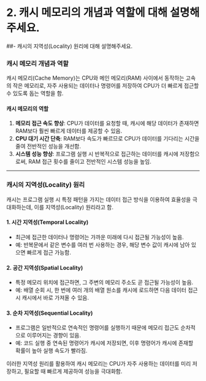 #  2. 캐시 메모리의 개념과 역할에 대해 설명해주세요.
   ##- 캐시의 지역성(Locality) 원리에 대해 설명해주세요.
   
### **캐시 메모리 개념과 역할**  
캐시 메모리(Cache Memory)는 CPU와 메인 메모리(RAM) 사이에서 동작하는 고속의 작은 메모리로, 자주 사용되는 데이터나 명령어를 저장하여 CPU가 더 빠르게 접근할 수 있도록 돕는 역할을 함.  

#### **캐시 메모리의 역할**  
1. **메모리 접근 속도 향상**: CPU가 데이터를 요청할 때, 캐시에 해당 데이터가 존재하면 RAM보다 훨씬 빠르게 데이터를 제공할 수 있음.  
2. **CPU 대기 시간 단축**: RAM보다 속도가 빠르므로 CPU가 데이터를 기다리는 시간을 줄여 전반적인 성능을 개선함.  
3. **시스템 성능 향상**: 프로그램 실행 시 반복적으로 접근하는 데이터를 캐시에 저장함으로써, RAM 접근 횟수를 줄이고 전반적인 시스템 성능을 높임.  

---

### **캐시의 지역성(Locality) 원리**  
캐시는 프로그램 실행 시 특정 패턴을 가지는 데이터 접근 방식을 이용하여 효율성을 극대화하는데, 이를 지역성(Locality) 원리라고 함.  

#### **1. 시간 지역성(Temporal Locality)**  
- 최근에 접근한 데이터나 명령어는 가까운 미래에 다시 접근될 가능성이 높음.  
- 예: 반복문에서 같은 변수를 여러 번 사용하는 경우, 해당 변수 값이 캐시에 남아 있으면 빠르게 접근 가능함.  

#### **2. 공간 지역성(Spatial Locality)**  
- 특정 메모리 위치에 접근하면, 그 주변의 메모리 주소도 곧 접근될 가능성이 높음.  
- 예: 배열 순회 시, 한 번에 여러 개의 배열 원소를 캐시에 로드하면 다음 데이터 접근 시 캐시에서 바로 가져올 수 있음.  

#### **3. 순차 지역성(Sequential Locality)**  
- 프로그램은 일반적으로 연속적인 명령어를 실행하기 때문에 메모리 접근도 순차적으로 이루어지는 경향이 있음.  
- 예: 코드 실행 중 연속된 명령어가 캐시에 저장되면, 이후 명령어가 캐시에 존재할 확률이 높아 실행 속도가 빨라짐.  

이러한 지역성 원리를 활용하여 캐시 메모리는 CPU가 자주 사용하는 데이터를 미리 저장하고, 필요할 때 빠르게 제공하여 성능을 극대화함.

